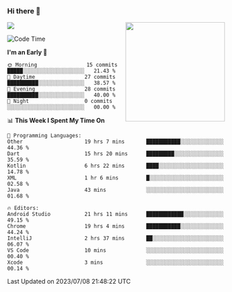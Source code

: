 ### Hi there 👋

![](https://metrics.lecoq.io/itaowu?template=classic&config.timezone=Asia%2FShanghai)
<img align='right' src="https://media.giphy.com/media/M9gbBd9nbDrOTu1Mqx/giphy.gif" width="230">

<!--START_SECTION:waka-->
![Code Time](http://img.shields.io/badge/Code%20Time-215%20hrs%2019%20mins-blue)

**I'm an Early 🐤** 

```text
🌞 Morning                15 commits          █████░░░░░░░░░░░░░░░░░░░░   21.43 % 
🌆 Daytime                27 commits          ██████████░░░░░░░░░░░░░░░   38.57 % 
🌃 Evening                28 commits          ██████████░░░░░░░░░░░░░░░   40.00 % 
🌙 Night                  0 commits           ░░░░░░░░░░░░░░░░░░░░░░░░░   00.00 % 
```


📊 **This Week I Spent My Time On** 

```text
💬 Programming Languages: 
Other                    19 hrs 7 mins       ███████████░░░░░░░░░░░░░░   44.36 % 
Dart                     15 hrs 20 mins      █████████░░░░░░░░░░░░░░░░   35.59 % 
Kotlin                   6 hrs 22 mins       ████░░░░░░░░░░░░░░░░░░░░░   14.78 % 
XML                      1 hr 6 mins         █░░░░░░░░░░░░░░░░░░░░░░░░   02.58 % 
Java                     43 mins             ░░░░░░░░░░░░░░░░░░░░░░░░░   01.68 % 

🔥 Editors: 
Android Studio           21 hrs 11 mins      ████████████░░░░░░░░░░░░░   49.15 % 
Chrome                   19 hrs 4 mins       ███████████░░░░░░░░░░░░░░   44.24 % 
IntelliJ                 2 hrs 37 mins       ██░░░░░░░░░░░░░░░░░░░░░░░   06.07 % 
VS Code                  10 mins             ░░░░░░░░░░░░░░░░░░░░░░░░░   00.40 % 
Xcode                    3 mins              ░░░░░░░░░░░░░░░░░░░░░░░░░   00.14 % 
```


 Last Updated on 2023/07/08 21:48:22 UTC
<!--END_SECTION:waka-->

<!--
**itaowu/itaowu** is a ✨ _special_ ✨ repository because its `README.md` (this file) appears on your GitHub profile.

Here are some ideas to get you started:

- 🔭 I’m currently working on ...
- 🌱 I’m currently learning ...
- 👯 I’m looking to collaborate on ...
- 🤔 I’m looking for help with ...
- 💬 Ask me about ...
- 📫 How to reach me: ...
- 😄 Pronouns: ...
- ⚡ Fun fact: ...
-->
